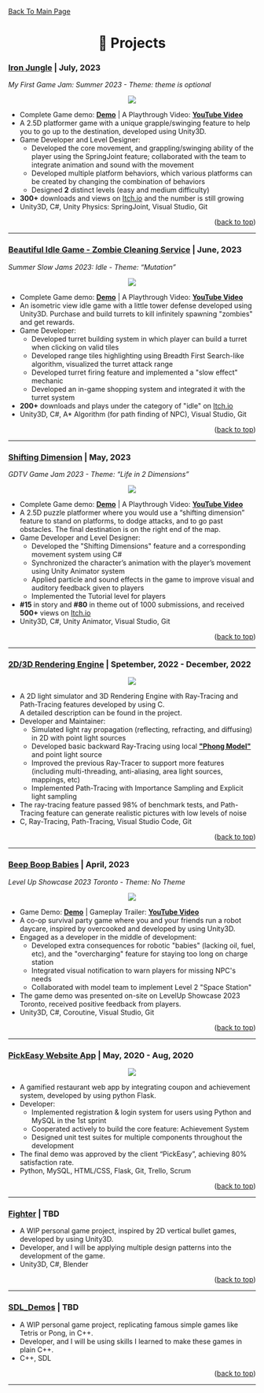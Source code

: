 <a name="readme-top"> [Back To Main Page](https://github.com/TaihouAnF) </a>


<h1 align="center">💼 Projects </h1>

### [Iron Jungle](https://github.com/TaihouAnF/Iron-Jungle) | July, 2023
*My First Game Jam: Summer 2023 - Theme: theme is optional*

<p align="center">
  <img src="https://github.com/TaihouAnF/TaihouAnF/blob/main/assets/Iron_Jungle.png"/>
</p>

* Complete Game demo: [**Demo**](https://leption.itch.io/iron-jungle) | A Playthrough Video: [**YouTube Video**](https://youtu.be/sWqLsdyJnhs)
* A 2.5D platformer game with a unique grapple/swinging feature to help you to go up to the destination, developed using Unity3D.
* Game Developer and Level Designer:
  * Developed the core movement, and grappling/swinging ability of the player using the SpringJoint feature; collaborated with the team to integrate animation and sound with the movement
  * Developed multiple platform behaviors, which various platforms can be created by changing the combination of behaviors
  * Designed **2** distinct levels (easy and medium difficulty)
* **300+** downloads and views on [Itch.io](https://itch.io/) and the number is still growing
* Unity3D, C#, Unity Physics: SpringJoint, Visual Studio, Git
<p align="right">(<a href="#readme-top">back to top</a>)</p>

---

### [Beautiful Idle Game - Zombie Cleaning Service](https://github.com/TaihouAnF/Beautiful-Idle-Game) | June, 2023
*Summer Slow Jams 2023: Idle - Theme: “Mutation”*

<p align="center">
  <img src="https://github.com/TaihouAnF/TaihouAnF/blob/main/assets/Zombie_Cleaning.png"/>
</p>

* Complete Game demo: [**Demo**](https://taihoudesu.itch.io/beautiful-idle-game) | A Playthrough Video: [**YouTube Video**](https://youtu.be/pTjxnDoNzSo)
* An isometric view idle game with a little tower defense developed using Unity3D. Purchase and build turrets to kill infinitely spawning "zombies" and get rewards.
* Game Developer:
  * Developed turret building system in which player can build a turret when clicking on valid tiles
  * Developed range tiles highlighting using Breadth First Search-like algorithm, visualized the turret attack range
  * Developed turret firing feature and implemented a "slow effect" mechanic
  * Developed an in-game shopping system and integrated it with the turret system
* **200+** downloads and plays under the category of "idle" on [Itch.io](https://itch.io/)
* Unity3D, C#, A* Algorithm (for path finding of NPC), Visual Studio, Git
<p align="right">(<a href="#readme-top">back to top</a>)</p>

---

### [Shifting Dimension](https://github.com/TaihouAnF/Shifting_Dimension) | May, 2023
*GDTV Game Jam 2023 - Theme: “Life in 2 Dimensions”*

<p align="center">
  <img src="https://github.com/TaihouAnF/TaihouAnF/blob/main/assets/Shifting_dimension.png"/>
</p>

* Complete Game demo: [**Demo**](https://taihoudesu.itch.io/shifting-dimension) | A Playthrough Video: [**YouTube Video**](https://youtu.be/65fz8wysiCg)
* A 2.5D puzzle platformer where you would use a “shifting dimension” feature to stand on platforms, to dodge attacks, and to go past obstacles. The final destination is on the right end of the map.
* Game Developer and Level Designer:
  * Developed the "Shifting Dimensions" feature and a corresponding movement system using C#
  * Synchronized the character’s animation with the player’s movement using Unity Animator system
  * Applied particle and sound effects in the game to improve visual and auditory feedback given to players
  * Implemented the Tutorial level for players
* **#15** in story and **#80** in theme out of 1000 submissions, and received **500+** views on [Itch.io](https://itch.io/)
* Unity3D, C#, Unity Animator, Visual Studio, Git
<p align="right">(<a href="#readme-top">back to top</a>)</p>

---

### [2D/3D Rendering Engine](https://github.com/TaihouAnF/Basic-Rendering-Engine) | Spetember, 2022 - December, 2022

<p align="center">
  <img src="https://github.com/TaihouAnF/TaihouAnF/blob/main/assets/Renderer.png"/>
</p>

* A 2D light simulator and 3D Rendering Engine with Ray-Tracing and Path-Tracing features developed by using C.\
A detailed description can be found in the project.
* Developer and Maintainer:
  * Simulated light ray propagation (reflecting, refracting, and diffusing) in 2D with point light sources
  * Developed basic backward Ray-Tracing using local [**"Phong Model"**](https://en.wikipedia.org/wiki/Phong_reflection_model) and point light source
  * Improved the previous Ray-Tracer to support more features (including multi-threading, anti-aliasing, area light sources, mappings, etc)
  * Implemented Path-Tracing with Importance Sampling and Explicit light sampling
* The ray-tracing feature passed 98% of benchmark tests, and Path-Tracing feature can generate realistic pictures with low levels of noise
* C, Ray-Tracing, Path-Tracing, Visual Studio Code, Git
<p align="right">(<a href="#readme-top">back to top</a>)</p>

---

### [Beep Boop Babies](https://github.com/TaihouAnF/beepboopbabies) | April, 2023
*Level Up Showcase 2023 Toronto - Theme: No Theme*

<p align="center">
  <img src="https://github.com/TaihouAnF/TaihouAnF/blob/main/assets/BBB.png"/>
</p> 

* Game Demo: [**Demo**](https://github.com/TaihouAnF/beepboopbabies/releases/tag/V2.0) | Gameplay Trailer: [**YouTube Video**](https://youtu.be/6aB8FIxI_tw)
* A co-op survival party game where you and your friends run a robot daycare, inspired by overcooked and developed by using Unity3D.
* Engaged as a developer in the middle of development:
  * Developed extra consequences for robotic "babies" (lacking oil, fuel, etc), and the "overcharging" feature for staying too long on charge station
  * Integrated visual notification to warn players for missing NPC's needs
  * Collaborated with model team to implement Level 2 "Space Station"
* The game demo was presented on-site on LevelUp Showcase 2023 Toronto, received positive feedback from players.
* Unity3D, C#, Coroutine, Visual Studio, Git
<p align="right">(<a href="#readme-top">back to top</a>)</p>

---

### [PickEasy Website App](https://github.com/TaihouAnF/CSCC01_PickEasy_team01_project) | May, 2020 - Aug, 2020

<p align="center">
  <img src="https://github.com/TaihouAnF/TaihouAnF/blob/main/assets/PickEasy.png"/>
</p>

* A gamified restaurant web app by integrating coupon and achievement system, developed by using python Flask.
* Developer:
  * Implemented registration & login system for users using Python and MySQL in the 1st sprint 
  * Cooperated actively to build the core feature: Achievement System
  * Designed unit test suites for multiple components throughout the development
* The final demo was approved by the client “PickEasy”, achieving 80% satisfaction rate.
* Python, MySQL, HTML/CSS, Flask, Git, Trello, Scrum
<p align="right">(<a href="#readme-top">back to top</a>)</p>

---

### [Fighter](https://github.com/TaihouAnF/Fighters) | TBD

<!---
<p align="center">
  <img src="https://github.com/TaihouAnF/TaihouAnF/blob/main/assets/PickEasy.png"/>
</p> --->

* A WIP personal game project, inspired by 2D vertical bullet games, developed by using Unity3D.
* Developer, and I will be applying multiple design patterns into the development of the game.
* Unity3D, C#, Blender
<p align="right">(<a href="#readme-top">back to top</a>)</p>

---

### [SDL_Demos](https://github.com/TaihouAnF/SDL_Demos) | TBD

<!---
<p align="center">
  <img src="https://github.com/TaihouAnF/TaihouAnF/blob/main/assets/PickEasy.png"/>
</p> --->

* A WIP personal game project, replicating famous simple games like Tetris or Pong, in C++.
* Developer, and I will be using skills I learned to make these games in plain C++.
* C++, SDL
<p align="right">(<a href="#readme-top">back to top</a>)</p>

---

